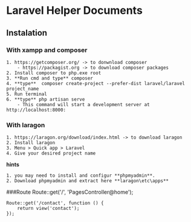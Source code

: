 # Laravel Helper Documents
## Instalation
### With xampp and composer
	1. https://getcomposer.org/ -> to donwnload composer
		- https://packagist.org -> to download composer packages
	2. Install composer to php.exe root
	3. **Run cmd and type** composer
	4. **type**  composer create-project --prefer-dist laravel/laravel project_name
	5. Run terminal
	6. **type** php artisan serve
		- This command will start a development server at http://localhost:8000:
### With laragon
	1. https://laragon.org/download/index.html -> to download laragon
	2. Install laragon
	3. Menu > Quick app > Laravel
	4. Give your desired project name
	
**hints**

	1. you may need to install and configur **phpmyadmin**. 
	2. Download phpmyadmin and extract here **laragon\etc\apps**
###Route
Route::get('/', 'PagesController@home');
```
Route::get('/contact', function () {
	return view('contact');
});
```